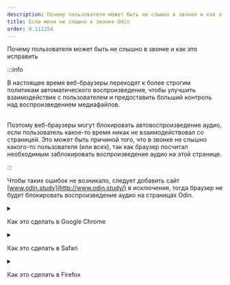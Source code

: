 ```yaml
---
description: Почему пользователя может быть не слышно в звонке и как это исправить
title: Если меня не слышно в звонке Odin
order: 0.111254
---
```


Почему пользователя может быть не слышно в звонке и как это исправить

:::info 

В настоящее время веб-браузеры переходят к более строгим политикам автоматического воспроизведения, чтобы улучшить взаимодействие с пользователем и предоставить больший контроль над воспроизведением медиафайлов.

\
Поэтому веб-браузеры могут блокировать автовоспроизведение аудио, если пользователь какое-то время никак не взаимодействовал со страницей. Это может быть причиной того, что в звонке не слышно какого-то пользователя (или всех), так как браузер посчитал необходимым заблокировать воспроизведение аудио на этой странице.

:::

Чтобы таких ошибок не возникало, следует добавить сайт [www.odin.study](http://www.odin.study/) в исключения, тогда браузер не будет блокировать воспроизведение аудио на страницах Odin.

<details>

<summary>

Как это сделать в Google Chrome

</summary>

Следует открыть настройки браузера, в настройках выбрать раздел «Конфиденциальность и безопасность», далее выбрать «Настройки сайтов» - «Дополнительные настройки контента» - «Звук». На открывшейся странице в разделе "Разрешить сайтам воспроизводить звук" нажать на кнопку "Добавить" и добавить сайт [www.odin.study](http://www.odin.study/), как показано на скриншоте:

![](<./image (95).png>)

</details>

<details>

<summary>

Как это сделать в Safari

</summary>

Следует открыть настройки браузера, далее выбрать раздел «Веб-сайты» - «Автовоспроизведение» и напротив сайта [www.odin.study](http://www.odin.study/) в выпадающем списке выбрать «Всегда».

![](<./image (96).png>)

Чтобы сайт [www.odin.study](http://www.odin.study/) отображался в этих настройках, необходимо сначала открыть его во вкладке и уже потом открывать настройки.

</details>

<details>

<summary>

Как это сделать в Firefox

</summary>

Для этого необходимо открыть сайт [www.odin.study](http://www.odin.study/), нажать на иконку замочка в адресной строке, после этого появится окно:

![](<./image (97).png>)

Далее надо нажать на «Защищенное соединение» и в появившемся окне выбрать «Подробнее». Откроется окно, в котором выбирается раздел «Разрешения». В разделе «Автовоспроизведение» следует снять галочку «По умолчанию» и выбрать настройку «Разрешить аудио и видео» как показано на скриншоте:

![](<./image (98).png>)

</details>
